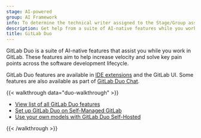 ```yaml
---
stage: AI-powered
group: AI Framework
info: To determine the technical writer assigned to the Stage/Group associated with this page, see https://handbook.gitlab.com/handbook/product/ux/technical-writing/#assignments
description: Get help from a suite of AI-native features while you work in GitLab.
title: GitLab Duo
---
```


GitLab Duo is a suite of AI-native features that assist you while you work in GitLab.
These features aim to help increase velocity and solve key pain points across the software development lifecycle.

GitLab Duo features are available in [IDE extensions](../../editor_extensions/_index.md) and the GitLab UI.
Some features are also available as part of [GitLab Duo Chat](../gitlab_duo_chat_examples.md).

{{< walkthrough data="duo-walkthrough" >}}

- [View list of all GitLab Duo features](feature_summary.md)
- [Set up GitLab Duo on Self-Managed GitLab](setup.md)
- [Use your own models with GitLab Duo Self-Hosted](../../administration/gitlab_duo_self_hosted/_index.md)

{{< /walkthrough >}}
